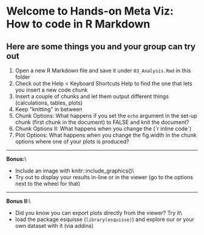 # Welcome to Hands-on Meta Viz: How to code in R Markdown

## Here are some things you and your group can try out

1.  Open a new R Markdown file and save it under `03_Analysis.Rmd` in this folder
2.  Check out the Help \< Keyboard Shortcuts Help to find the one that lets you insert a new code chunk
3.  Insert a couple of chunks and let them output different things (calculations, tables, plots)
4.  Keep "knitting" in between
5.  Chunk Options: What happens if you set the `echo` argument in the set-up chunk (first chunk in the document) to FALSE and knit the document?
6.  Chunk Options II: What happens when you change the (\`r inline code\`)
7.  Plot Options: What happens when you change the fig.width in the chunk options where one of your plots is produced?

------------------------------------------------------------------------

**Bonus:**\
- Include an image with knitr::include_graphics()\
- Try out to display your results in-line or in the viewer (go to the options next to the wheel for that)

------------------------------------------------------------------------

**Bonus II:**\
- Did you know you can export plots directly from the viewer? Try it\
- load the package esquisse (`library(esquisse)`) and explore our or your own dataset with it (via addins)
